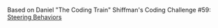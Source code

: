 Based on Daniel "The Coding Train" Shiffman's Coding Challenge #59: [Steering Behaviors](https://www.youtube.com/watch?v=4hA7G3gup-4)
